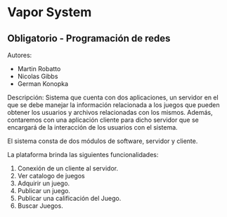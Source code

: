 # Vapor System
## Obligatorio - Programación de redes
Autores:
- Martin Robatto
- Nicolas Gibbs
- German Konopka


Descripción: Sistema que cuenta con dos aplicaciones, un servidor en el que se debe manejar la
información relacionada a los juegos que pueden obtener los usuarios y archivos relacionadas con los mismos.
Además, contaremos con una aplicación cliente para dicho servidor que se encargará de la interacción de los
usuarios con el sistema.

El sistema consta de dos módulos de software, servidor y cliente.

La plataforma brinda las siguientes funcionalidades:
1. Conexión de un cliente al servidor.
2. Ver catalogo de juegos
3. Adquirir un juego.
4. Publicar un juego.
5. Publicar una calificación del Juego.
6. Buscar Juegos.

